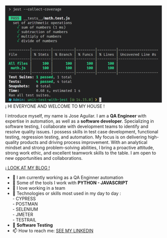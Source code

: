 
![Banner Image](img_logo_github_repositori.png)
¡ HI EVERYONE AND WELCOME TO MY HOUSE !<br>

I introduce myself, my name is Jose Aguilar. I am a **QA Engineer** with expertise in automation, as well as a **software developer**. 
Specializing in software testing, I collaborate with development teams to identify and resolve quality issues. 
I possess skills in test case development, functional testing, regression testing, and automation. 
My focus is on delivering high-quality products and driving process improvement. With an analytical mindset and strong problem-solving abilities, 
I bring a proactive attitude, strong work ethic, and excellent teamwork skills to the table. I am open to new opportunities and collaborations.

[¡ LOOK AT MY BLOG !](https://codewithghazi.com/blog)

- 🔭 I am currently working as a QA Enginner automation
- 🌱 Some of the tools I work with **PYTHON - JAVASCRIPT**
- 👯 I love working in a team
- 🤔 Technologies or skills most used in my day to day :<br>
      - CYPRESS <br>
      - POSTMAN <br>
      - SELENIUM <br>
      - JMETER <br>
      - TESTRAIL <br>
- 💬 **Software Testing**
- 📫 How to reach me:
  [SEE MY LINKEDIN](https://www.linkedin.com/in/jose-aguilar-ba3458230/)

